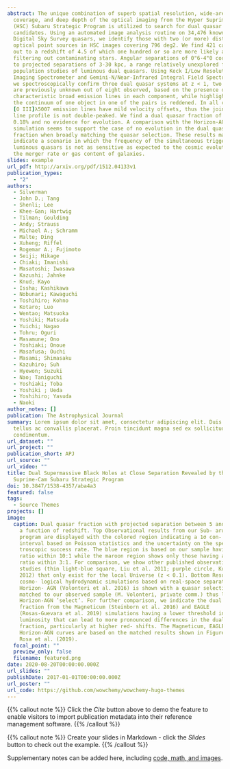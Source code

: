 ```yaml
---
abstract: The unique combination of superb spatial resolution, wide-area
  coverage, and deep depth of the optical imaging from the Hyper Suprime-Cam
  (HSC) Subaru Strategic Program is utilized to search for dual quasar
  candidates. Using an automated image analysis routine on 34,476 known Sloan
  Digital Sky Survey quasars, we identify those with two (or more) distinct
  optical point sources in HSC images covering 796 deg2. We find 421 candidates
  out to a redshift of 4.5 of which one hundred or so are more likely after
  filtering out contaminating stars. Angular separations of 0"6-4"0 correspond
  to projected separations of 3-30 kpc, a range relatively unexplored for
  population studies of luminous dual quasars. Using Keck I/Low Resolution
  Imaging Spectrometer and Gemini-N/Near-Infrared Integral Field Spectrometer,
  we spectroscopically confirm three dual quasar systems at z < 1, two of which
  are previously unknown out of eight observed, based on the presence of
  characteristic broad emission lines in each component, while highlighting that
  the continuum of one object in one of the pairs is reddened. In all cases, the
  [O III]λ5007 emission lines have mild velocity offsets, thus the joint [O III]
  line profile is not double-peaked. We find a dual quasar fraction of 0.26 ±
  0.18% and no evidence for evolution. A comparison with the Horizon-AGN
  simulation seems to support the case of no evolution in the dual quasar
  fraction when broadly matching the quasar selection. These results may
  indicate a scenario in which the frequency of the simultaneous triggering of
  luminous quasars is not as sensitive as expected to the cosmic evolution of
  the merger rate or gas content of galaxies.
slides: example
url_pdf: http://arxiv.org/pdf/1512.04133v1
publication_types:
  - "2"
authors:
  - Silverman
  - John D.; Tang
  - Shenli; Lee
  - Khee-Gan; Hartwig
  - Tilman; Goulding
  - Andy; Strauss
  - Michael A.; Schramm
  - Malte; Ding
  - Xuheng; Riffel
  - Rogemar A.; Fujimoto
  - Seiji; Hikage
  - Chiaki; Imanishi
  - Masatoshi; Iwasawa
  - Kazushi; Jahnke
  - Knud; Kayo
  - Issha; Kashikawa
  - Nobunari; Kawaguchi
  - Toshihiro; Kohno
  - Kotaro; Luo
  - Wentao; Matsuoka
  - Yoshiki; Matsuda
  - Yuichi; Nagao
  - Tohru; Oguri
  - Masamune; Ono
  - Yoshiaki; Onoue
  - Masafusa; Ouchi
  - Masami; Shimasaku
  - Kazuhiro; Suh
  - Hyewon; Suzuki
  - Nao; Taniguchi
  - Yoshiaki; Toba
  - Yoshiki ; Ueda
  - Yoshihiro; Yasuda
  - Naoki
author_notes: []
publication: The Astrophysical Journal
summary: Lorem ipsum dolor sit amet, consectetur adipiscing elit. Duis posuere
  tellus ac convallis placerat. Proin tincidunt magna sed ex sollicitudin
  condimentum.
url_dataset: ""
url_project: ""
publication_short: APJ
url_source: ""
url_video: ""
title: Dual Supermassive Black Holes at Close Separation Revealed by the Hyper
  Suprime-Cam Subaru Strategic Program
doi: 10.3847/1538-4357/aba4a3
featured: false
tags:
  - Source Themes
projects: []
image:
  caption: Dual quasar fraction with projected separation between 5 and 30 kpc as
    a function of redshift. Top Observational results from our Sub- aru/HSC
    program are displayed with the colored region indicating a 1σ con- fidence
    interval based on Poisson statistics and the uncertainty on the spec-
    troscopic success rate. The blue region is based on our sample having a flux
    ratio within 10:1 while the maroon region shows only those having a flux
    ratio within 3:1. For comparison, we show other published observational
    studies (thin light-blue square, Liu et al. 2011; purple circle, Koss et al.
    2012) that only exist for the local Universe (z < 0.1). Bottom Results from
    cosmo- logical hydrodynamic simulations based on real-space separations.
    Horizon- AGN (Volonteri et al. 2016) is shown with a quasar selection
    matched to our observed sample (M. Volonteri, private comm.) thus labelled
    Horizon-AGN ’select’. For further comparison, we indicate the dual AGN
    fraction from the Magneticum (Steinborn et al. 2016) and EAGLE
    (Rosas-Guevara et al. 2019) simulations having a lower threshold in AGN
    luminosity that can lead to more pronounced differences in the dual AGN
    fraction, particularly at higher red- shifts. The Magneticum, EAGLE and
    Horizon-AGN curves are based on the matched results shown in Figure 6 of De
    Rosa et al. (2019).
  focal_point: ""
  preview_only: false
  filename: featured.png
date: 2020-08-20T00:00:00.000Z
url_slides: ""
publishDate: 2017-01-01T00:00:00.000Z
url_poster: ""
url_code: https://github.com/wowchemy/wowchemy-hugo-themes
---
```


{{% callout note %}}
Click the *Cite* button above to demo the feature to enable visitors to import publication metadata into their reference management software.
{{% /callout %}}

{{% callout note %}}
Create your slides in Markdown - click the *Slides* button to check out the example.
{{% /callout %}}

Supplementary notes can be added here, including [code, math, and images](https://wowchemy.com/docs/writing-markdown-latex/).

